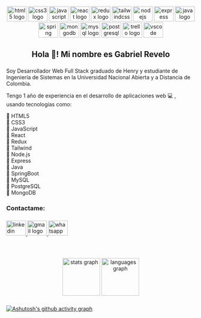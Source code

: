 ###

<div align="center">
  <img src="https://cdn.jsdelivr.net/gh/devicons/devicon/icons/html5/html5-original.svg" height="40" width="52" alt="html5 logo"  />
  <img src="https://cdn.jsdelivr.net/gh/devicons/devicon/icons/css3/css3-original.svg" height="40" width="52" alt="css3 logo"  />
  <img src="https://cdn.jsdelivr.net/gh/devicons/devicon/icons/javascript/javascript-original.svg" height="40" width="52" alt="javascript logo"  />
  <img src="https://cdn.jsdelivr.net/gh/devicons/devicon/icons/react/react-original.svg" height="40" width="52" alt="react logo"  />
  <img src="https://cdn.jsdelivr.net/gh/devicons/devicon/icons/redux/redux-original.svg" height="40" width="52" alt="redux logo"  />
  <img src="https://cdn.jsdelivr.net/gh/devicons/devicon/icons/tailwindcss/tailwindcss-plain.svg" height="40" width="52" alt="tailwindcss logo"  />
  <img src="https://cdn.jsdelivr.net/gh/devicons/devicon/icons/nodejs/nodejs-original.svg" height="40" width="52" alt="nodejs logo"  />
  <img src="https://cdn.jsdelivr.net/gh/devicons/devicon/icons/express/express-original.svg" height="40" width="52" alt="express logo"  />
  <img src="https://cdn.jsdelivr.net/gh/devicons/devicon/icons/java/java-original.svg" height="40" width="52" alt="java logo"  />
  <img src="https://cdn.jsdelivr.net/gh/devicons/devicon/icons/spring/spring-original.svg" height="40" width="52" alt="spring logo"  />
  <img src="https://cdn.jsdelivr.net/gh/devicons/devicon/icons/mongodb/mongodb-original.svg" height="40" width="52" alt="mongodb logo"  />
  <img src="https://cdn.jsdelivr.net/gh/devicons/devicon/icons/mysql/mysql-original.svg" height="40" width="52" alt="mysql logo"  />
  <img src="https://cdn.jsdelivr.net/gh/devicons/devicon/icons/postgresql/postgresql-original.svg" height="40" width="52" alt="postgresql logo"  />
  <img src="https://cdn.jsdelivr.net/gh/devicons/devicon/icons/trello/trello-plain.svg" height="40" width="52" alt="trello logo"  />
  <img src="https://cdn.jsdelivr.net/gh/devicons/devicon/icons/vscode/vscode-original.svg" height="40" width="52" alt="vscode logo"  />
</div>

###

<h2 align="center">
Hola 👋! Mi nombre es Gabriel Revelo
</h2>

###

<p align="left">
Soy Desarrollador Web Full Stack graduado de Henry y estudiante de Ingeniería de Sistemas en la Universidad Nacional Abierta y a Distancia de Colombia.

Tengo 1 año de experiencia en el desarrollo de aplicaciones web 💻 , usando tecnologías como:

📌 HTML5 <br>
📌 CSS3 <br>
📌 JavaScript <br>
📌 React <br>
📌 Redux <br>
📌 Tailwind <br>
📌 Node.js <br>
📌 Express <br>
📌 Java <br>
📌 SpringBoot <br>
📌 MySQL <br>
📌 PostgreSQL <br>
📌 MongoDB <br>
</p>

###

<h3 align="left">Contactame:</h3>

###

<div align="left">
  <a href="https://www.linkedin.com/in/garev98/" target="_blank">
    <img src="https://raw.githubusercontent.com/maurodesouza/profile-readme-generator/master/src/assets/icons/social/linkedin/default.svg" width="52" height="40" alt="linkedin logo"  />
  </a>
  <a href="mailto:revelo.gabriel.38@gmail.com" target="_blank">
    <img src="https://raw.githubusercontent.com/maurodesouza/profile-readme-generator/master/src/assets/icons/social/gmail/default.svg" width="52" height="40" alt="gmail logo"  />
  </a>
  <a href="https://walink.co/dd15cd" target="_blank">
    <img src="https://raw.githubusercontent.com/maurodesouza/profile-readme-generator/master/src/assets/icons/social/whatsapp/default.svg" width="52" height="40" alt="whatsapp logo"  />
  </a>
</div>

###

<div align="center">
  <br>
  <br>
  <img src="https://github-readme-stats.vercel.app/api?hide_title=true&hide_rank=true&show_icons=true&include_all_commits=true&count_private=true&disable_animations=false&theme=swift&locale=es&hide_border=true&username=GaRev98&hide=issues" height="100" alt="stats graph"  />
  <img src="https://github-readme-stats.vercel.app/api/top-langs?locale=es&hide_title=true&layout=compact&card_width=320&langs_count=5&theme=swift&hide_border=true&username=GaRev98" height="100" alt="languages graph"  />
</div>

###

[![Ashutosh's github activity graph](https://activity-graph.herokuapp.com/graph?username=GaRev98&theme=github-light&hide_title=true)](https://github.com/ashutosh00710/github-readme-activity-graph)

